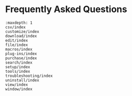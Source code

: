 # Frequently Asked Questions


```{toctree}
:maxdepth: 1
csv/index
customize/index
download/index
edit/index
file/index
macros/index
plug-ins/index
purchase/index
search/index
setup/index
tools/index
troubleshooting/index
uninstall/index
view/index
window/index
```
